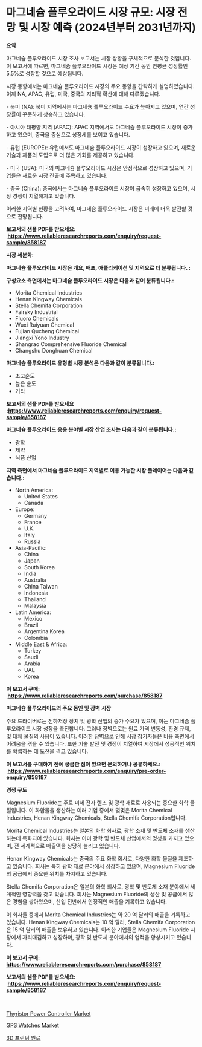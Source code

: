 <p><h1>마그네슘 플루오라이드 시장 규모: 시장 전망 및 시장 예측 (2024년부터 2031년까지)</h1></p><p><strong>요약</strong></p>
<p><p>마그네슘 플루오라이드 시장 조사 보고서는 시장 상황을 구체적으로 분석한 것입니다. 이 보고서에 따르면, 마그네슘 플루오라이드 시장은 예상 기간 동안 연평균 성장률인 5.5%로 성장할 것으로 예상됩니다.</p><p>시장 동향에서는 마그네슘 플루오라이드 시장의 주요 동향을 간략하게 설명하였습니다. 이제 NA, APAC, 유럽, 미국, 중국의 지리적 확산에 대해 다루겠습니다.</p><p>- 북미 (NA): 북미 지역에서는 마그네슘 플루오라이드 수요가 높아지고 있으며, 연간 성장률이 꾸준하게 상승하고 있습니다.</p><p>- 아시아 태평양 지역 (APAC): APAC 지역에서도 마그네슘 플루오라이드 시장이 증가하고 있으며, 중국을 중심으로 성장세를 보이고 있습니다.</p><p>- 유럽 (EUROPE): 유럽에서도 마그네슘 플루오라이드 시장이 성장하고 있으며, 새로운 기술과 제품의 도입으로 더 많은 기회를 제공하고 있습니다.</p><p>- 미국 (USA): 미국의 마그네슘 플루오라이드 시장은 안정적으로 성장하고 있으며, 기업들은 새로운 시장 진출에 주목하고 있습니다.</p><p>- 중국 (China): 중국에서는 마그네슘 플루오라이드 시장이 급속히 성장하고 있으며, 시장 경쟁이 치열해지고 있습니다.</p><p>이러한 지역별 현황을 고려하여, 마그네슘 플루오라이드 시장은 미래에 더욱 발전할 것으로 전망됩니다.</p></p>
<p><strong>보고서의 샘플 PDF를 받으세요: &nbsp;<a href="https://www.reliableresearchreports.com/enquiry/request-sample/858187">https://www.reliableresearchreports.com/enquiry/request-sample/858187</a></strong></p>
<p><strong>시장 세분화:</strong></p>
<p><strong> 마그네슘 플루오라이드 시장은 개요, 배포, 애플리케이션 및 지역으로 더 분류됩니다. :</strong></p>
<p><strong>구성요소 측면에서는 마그네슘 플루오라이드 시장은 다음과 같이 분류됩니다.:</strong></p>
<p><ul><li>Morita Chemical Industries</li><li>Henan Kingway Chemicals</li><li>Stella Chemifa Corporation</li><li>Fairsky Industrial</li><li>Fluoro Chemicals</li><li>Wuxi Ruiyuan Chemical</li><li>Fujian Qucheng Chemical</li><li>Jiangxi Yono Industry</li><li>Shangrao Comprehensive Fluoride Chemical</li><li>Changshu Donghuan Chemical</li></ul></p>
<p><strong> 마그네슘 플루오라이드 유형별 시장 분석은 다음과 같이 분류됩니다.:</strong></p>
<p><ul><li>초고순도</li><li>높은 순도</li><li>기타</li></ul></p>
<p><strong>보고서의 샘플 PDF를 받으세요 :<a href="https://www.reliableresearchreports.com/enquiry/request-sample/858187">https://www.reliableresearchreports.com/enquiry/request-sample/858187</a></strong></p>
<p><strong> 마그네슘 플루오라이드 응용 분야별 시장 산업 조사는 다음과 같이 분류됩니다.:</strong></p>
<p><ul><li>광학</li><li>제약</li><li>식품 산업</li></ul></p>
<p><strong>지역 측면에서 마그네슘 플루오라이드 지역별로 이용 가능한 시장 플레이어는 다음과 같습니다.:</strong></p>
<p><ul>
    <li>
        North America:
        <ul>
            <li>United States</li>
            <li>Canada</li>
        </ul>
    </li>
    <li>
        Europe:
        <ul>
            <li>Germany</li>
            <li>France</li>
            <li>U.K.</li>
            <li>Italy</li>
            <li>Russia</li>
        </ul>
    </li>
    <li>
        Asia-Pacific:
        <ul>
            <li>China</li>
            <li>Japan</li>
            <li>South Korea</li>
            <li>India</li>
            <li>Australia</li>
            <li>China Taiwan</li>
            <li>Indonesia</li>
            <li>Thailand</li>
            <li>Malaysia</li>
        </ul>
    </li>
    <li>
        Latin America:
        <ul>
            <li>Mexico</li>
            <li>Brazil</li>
            <li>Argentina Korea</li>
            <li>Colombia</li>
        </ul>
    </li>
    <li>
        Middle East & Africa:
        <ul>
            <li>Turkey</li>
            <li>Saudi</li>
            <li>Arabia</li>
            <li>UAE</li>
            <li>Korea</li>
        </ul>
    </li>
    </ul></p>
<p><strong>이 보고서 구매: &nbsp;<a href="https://www.reliableresearchreports.com/purchase/858187">https://www.reliableresearchreports.com/purchase/858187</a></strong></p>
<p><strong>마그네슘 플루오라이드의 주요 동인 및 장벽 시장</strong></p>
<p><p>주요 드라이버로는 전하저장 장치 및 광학 산업의 증가 수요가 있으며, 이는 마그네슘 플루오라이드 시장 성장을 촉진합니다. 그러나 장벽으로는 원료 가격 변동성, 환경 규제, 및 대체 물질의 사용이 있습니다. 이러한 장벽으로 인해 시장 참가자들은 비용 측면에서 어려움을 겪을 수 있습니다. 또한 기술 발전 및 경쟁이 치열하여 시장에서 성공적인 위치를 확립하는 데 도전을 겪고 있습니다.</p></p>
<p><strong>이 보고서를 구매하기 전에 궁금한 점이 있으면 문의하거나 공유하세요.: &nbsp;<a href="https://www.reliableresearchreports.com/enquiry/pre-order-enquiry/858187">https://www.reliableresearchreports.com/enquiry/pre-order-enquiry/858187</a></strong></p>
<p><strong>경쟁 구도</strong></p>
<p><p>Magnesium Fluoride는 주로 미세 전자 렌즈 및 광학 재료로 사용되는 중요한 화학 물질입니다. 이 화합물을 생산하는 여러 기업 중에서 몇몇은 Morita Chemical Industries, Henan Kingway Chemicals, Stella Chemifa Corporation입니다.</p><p>Morita Chemical Industries는 일본의 화학 회사로, 광학 소재 및 반도체 소재를 생산하는데 특화되어 있습니다. 회사는 이미 광학 및 반도체 산업에서의 명성을 가지고 있으며, 전 세계적으로 매출액을 상당히 늘리고 있습니다.</p><p>Henan Kingway Chemicals는 중국의 주요 화학 회사로, 다양한 화학 물질을 제조하고 있습니다. 회사는 특히 광학 재료 분야에서 성장하고 있으며, Magnesium Fluoride의 공급에서 중요한 위치를 차지하고 있습니다.</p><p>Stella Chemifa Corporation은 일본의 화학 회사로, 광학 및 반도체 소재 분야에서 세계적인 영향력을 갖고 있습니다. 회사는 Magnesium Fluoride의 생산 및 공급에서 많은 경험을 쌓아왔으며, 산업 전반에서 안정적인 매출을 기록하고 있습니다.</p><p>이 회사들 중에서 Morita Chemical Industries는 약 20 억 달러의 매출을 기록하고 있습니다. Henan Kingway Chemicals는 10 억 달러, Stella Chemifa Corporation은 15 억 달러의 매출을 보유하고 있습니다. 이러한 기업들은 Magnesium Fluoride 시장에서 자리매김하고 성장하며, 광학 및 반도체 분야에서의 업적을 향상시키고 있습니다.</p></p>
<p><strong>이 보고서 구매: &nbsp; <a href="https://www.reliableresearchreports.com/purchase/858187">https://www.reliableresearchreports.com/purchase/858187</a></strong></p>
<p><strong>보고서의 샘플 PDF를 받으세요: &nbsp;<a href="https://www.reliableresearchreports.com/enquiry/request-sample/858187">https://www.reliableresearchreports.com/enquiry/request-sample/858187</a></strong><strong></strong></p>
<p>&nbsp;</p>
<p><p><a href="https://github.com/kosella/Market-Research-Report-List-2/blob/main/thyristor-power-controller-market.md">Thyristor Power Controller Market</a></p><p><a href="https://github.com/nathandecarvalho/Market-Research-Report-List-2/blob/main/gps-watches-market.md">GPS Watches Market</a></p><p><a href="https://github.com/CorEmtymerich56566/Market-Research-Report-List-1/blob/main/17518659298.md">3D 프린팅 원료</a></p></p>